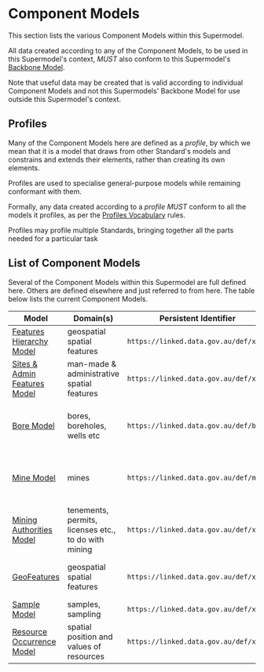 # Component Models

This section lists the various Component Models within this Supermodel.

All data created according to any of the Component Models, to be used in this Supermodel's context, _MUST_ also conform to this Supermodel's [Backbone Model](backbone.md). 

Note that useful data may be created that is valid according to individual Component Models and not this Supermodels' Backbone Model for use outside this Supermodel's context.  

## Profiles

Many of the Component Models here are defined as a _profile_, by which we mean that it is a model that draws from other Standard's models and constrains and extends their elements, rather than creating its own elements.

Profiles are used to specialise general-purpose models while remaining conformant with them.
 
Formally, any data created according to a _profile_ _MUST_ conform to all the models it profiles, as per the [Profiles Vocabulary](background.md#profiles-vocabulary-prof) rules.

Profiles may profile multiple Standards, bringing together all the parts needed for a particular task

## List of Component Models

Several of the Component Models within this Supermodel are full defined here. Others are defined elsewhere and just referred to from here. The table below lists the current Component Models.

| **Model**                                                      | **Domain(s)**                                        | **Persistent Identifier**             | **Notes**                                                                   |
|----------------------------------------------------------------|------------------------------------------------------|---------------------------------------|-----------------------------------------------------------------------------|
| [Features Hierarchy Model](components/features-hierarchy.md)   | geospatial spatial features                          | `https://linked.data.gov.au/def/xxx`  | Coming...                                                                   |
| [Sites & Admin Features Model](components/sites-admin.md)      | man-made & administrative spatial features           | `https://linked.data.gov.au/def/xxx`  | child model of [Features Hierarchy Model](components/features-hierarchy.md) |
| [Bore Model](components/bore.md)                               | bores, boreholes, wells etc                          | `https://linked.data.gov.au/def/bore` | child model of [Sites & Admin Features Model](components/sites-admin.md)    |
| [Mine Model](components/mine.md)                               | mines                                                | `https://linked.data.gov.au/def/mine` | child model of [Sites & Admin Features Model](components/sites-admin.md)    |
| [Mining Authorities Model](components/mining-authorities.md)   | tenements, permits, licenses etc., to do with mining | `https://linked.data.gov.au/def/xxx`  | child model of [Sites & Admin Features Model](components/sites-admin.md)    |
| [GeoFeatures](components/geo-features.md)                      | geospatial spatial features                          | `https://linked.data.gov.au/def/xxx`  | child model of [Features Hierarchy Model](components/features-hierarchy.md) ||
| [Sample Model](components/sample.md)                           | samples, sampling                                    | `https://linked.data.gov.au/def/xxx`  | Coming...                                                                   |
| [Resource Occurrence Model](components/resource-occurrence.md) | spatial position and values of resources             | `https://linked.data.gov.au/def/xxx`  | child model of [GeoFeatures Model](components/features-hierarchy.md)        |
